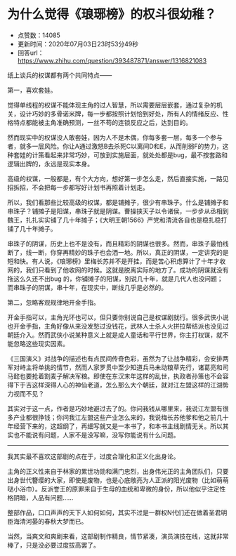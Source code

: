 # 为什么觉得《琅琊榜》的权斗很幼稚？
- 点赞数：14085
- 更新时间：2020年07月03日23时53分49秒
- 回答url：https://www.zhihu.com/question/393487871/answer/1316821083
<body>
 <p data-pid="j1I6EBBG">纸上谈兵的权谋都有两个共同特点——</p>
 <p data-pid="hrRNUdzu">第一，喜欢套娃。</p>
 <p data-pid="c5F45U4z">觉得单线程的权谋不能体现主角的过人智慧，所以需要层层嵌套，通过复杂的机关，设计巧妙的多骨诺米牌，每一步都按照计划恰到好处，所有人的情绪反应、性格特点都能被主角准确预测，一丝不苟的连锁反应之后，达到目的。</p>
 <p data-pid="YfFG2gYC">然而现实中的权谋没人敢套娃，因为人不是木偶，你每多套一层，每多一个参与者，就多一层风险。你让A通过激怒B去杀死C以离间D和E，从而削弱F的势力，这种套娃的计策看起来非常巧妙，可放到实施层面，就处处都是bug，最不按套路和逻辑出牌的，永远是现实本身。</p>
 <p data-pid="MeNcqtCz">高级的权谋，一般都是，有个大方向，想好第一步怎么走，然后直接实施，一路见招拆招，不会把每一步都写好计划书再照着计划走。</p>
 <p data-pid="Rvu2WOa8">所以，我们看那些比较高级的权谋，都是铺摊子，很少有串珠子。什么是铺摊子和串珠子？铺摊子是阳谋，串珠子就是阴谋。曹操挟天子以令诸侯，一步步从丞相到魏王，扎扎实实铺了几十年摊子；《大明王朝1566》严党和清流各自也是稳扎稳打铺了几十年摊子。</p>
 <p data-pid="XOLgBrzj">串珠子的阴谋，历史上也不是没有，而且精彩的阴谋也很多。然而，串珠子最怕线断了，线一断，你穿再精妙的珠子也会洒一地。所以，真正的阴谋，一定讲究的是短和快。有人说，《琅琊榜》里梅长苏并不是开挂，而是苦心积虑算计了十年才收网的，我们只看到了他收网的时候。这就是脱离实际的地方了。成功的阴谋就没有拖这么久还不出bug 的，你铺摊子的阳谋，别说几十年，就是几代人也没问题；而串珠子的阴谋，串十年，在现实中，断线几乎是必然的。</p>
 <p data-pid="G5Tj3Gn3">第二，忽略客观规律地开金手指。</p>
 <p data-pid="_37sLbBZ">开金手指可以，主角光环也可以，但只要你别说自己是权谋剧就行。很多武侠小说也开金手指，主角好像从来没发愁过没钱花，武林人士杀人火拼拉帮结派也没见过朝廷介入。然而武侠小说某种意义上就是成人童话和平行世界，你主打权谋，就不能忽略这些现实因素。</p>
 <p data-pid="9mUojwjN">《三国演义》对战争的描述也有点民间传奇色彩，虽然为了让战争精彩，会安排两军对峙主将单挑的情节，然而人家罗贯中至少知道兵马未动粮草先行，诸葛亮和司马懿也要抢着割麦子解决军粮。即使在东汉末年这样的乱世，执政者孙策也不会容得下于吉这样深得人心的神仙老道，怎么那么大个朝廷，就对江左盟这样的江湖势力视而不见？</p>
 <p data-pid="P811zcRt">其实对于这一点，作者是巧妙地避过去了的。你问我钱从哪里来，我说江左盟有很多产业都很挣钱；你问我江左盟这些产业怎么来的，我说梅长苏他爹和他之前几十年经营下来的，这超纲了，再细写就又是一本书了，和本书主线剧情无关。所以其实也不能说有问题，人家不是没写嘛，没写你能说有什么问题。</p>
 <hr>
 <p data-pid="KNy73Vqc">我其实最不喜欢这部剧的点在于，过度合理化和正义化出身论。</p>
 <p data-pid="jqUF9e5H">主角的正义性来自于林家的累世功勋和满门忠烈，出身伟光正的主角团队们，只要出身世代簪缨的大家，即使是废物，也是心底敞亮为人正派的阳光废物（比如萌萌哒小浴巾）。反派誉王的原罪来自于生母的血统和卑微的身份，所以他似乎注定性格阴暗，人品有问题……</p>
 <p data-pid="36uqWU1C">整部作品，口口声声的天下人如何如何，其实不过是一群权N代们还在做着圣君明臣海清河晏的春秋大梦而已。</p>
 <p data-pid="7QXOxzTa">当然，当爽文和爽剧来看，这部剧制作精良，情节紧凑，演员演技在线，这就非常棒了，只是没必要过度拔高罢了。</p>
</body>